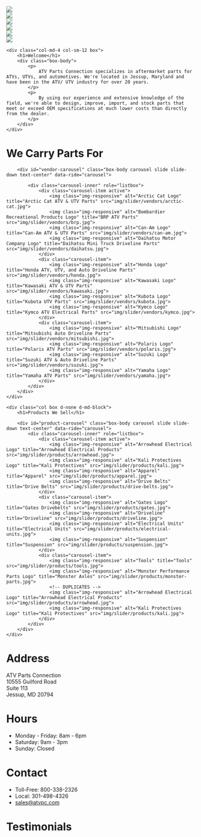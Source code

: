 <div class="row">
    <div class="col-md-8 hidden-sm hidden-xs">
        <div id="action-shots-carousel" class="carousel slide col-centered" data-ride="carousel">
            <div class="carousel-inner" role="listbox">
                <div class="carousel-item active">
                    <img class="img-responsive" src="img/action-shots/0.jpg">
                </div>
                <div class="carousel-item">
                    <img class="img-responsive" src="img/action-shots/1.jpg">
                </div>
                <div class="carousel-item">
                    <img class="img-responsive" src="img/action-shots/2.jpg">
                </div>
                <div class="carousel-item">
                    <img class="img-responsive" src="img/action-shots/3.jpg">
                </div>
                <div class="carousel-item">
                    <img class="img-responsive" src="img/action-shots/4.jpg">
                </div>
                <div class="carousel-item">
                    <img class="img-responsive" src="img/action-shots/5.jpg">
                </div>
            </div>
        </div>
    </div>
    
    <div class="col-md-4 col-sm-12 box">
        <h1>Welcome</h1>
        <div class="box-body">
            <p>
                ATV Parts Connection specializes in aftermarket parts for ATVs, UTVs, and automotives. We're located in Jessup, Maryland and have been in the ATV/ UTV industry for over 20 years.
            </p>
            <p>
                By using our experience and extensive knowledge of the field, we're able to design, improve, import, and stock parts that meet or exceed OEM specifications at much lower costs than directly from the dealer.
            </p>
        </div>
    </div>
</div>

<div class="row">
    <div class="col box d-none d-md-block">
        <h1>We Carry Parts For</h1>

        <div id="vendor-carousel" class="box-body carousel slide slide-down text-center" data-ride="carousel">

            <div class="carousel-inner" role="listbox">
                <div class="carousel-item active">
                    <img class="img-responsive" alt="Arctic Cat Logo" title="Arctic Cat ATV & UTV Parts" src="img/slider/vendors/arctic-cat.jpg">
                    <img class="img-responsive" alt="Bombardier Recreational Products Logo" title="BRP ATV Parts" src="img/slider/vendors/brp.jpg">
                    <img class="img-responsive" alt="Can-Am Logo" title="Can-Am ATV & UTV Parts" src="img/slider/vendors/can-am.jpg">
                    <img class="img-responsive" alt="Daihatsu Motor Company Logo" title="Daihatsu Mini Truck Driveline Parts" src="img/slider/vendors/daihatsu.jpg">
                </div>
                <div class="carousel-item">
                    <img class="img-responsive" alt="Honda Logo" title="Honda ATV, UTV, and Auto Driveline Parts" src="img/slider/vendors/honda.jpg">
                    <img class="img-responsive" alt="Kawasaki Logo" title="Kawasaki ATV & UTV Parts" src="img/slider/vendors/kawasaki.jpg">
                    <img class="img-responsive" alt="Kubota Logo" title="Kubota UTV Parts" src="img/slider/vendors/kubota.jpg">
                    <img class="img-responsive" alt="Kymco Logo" title="Kymco ATV Electrical Parts" src="img/slider/vendors/kymco.jpg">
                </div>
                <div class="carousel-item">
                    <img class="img-responsive" alt="Mitsubishi Logo" title="Mitsubishi Auto Driveline Parts" src="img/slider/vendors/mitsubishi.jpg">
                    <img class="img-responsive" alt="Polaris Logo" title="Polaris ATV Parts" src="img/slider/vendors/polaris.jpg">
                    <img class="img-responsive" alt="Suzuki Logo" title="Suzuki ATV & Auto Driveline Parts"  src="img/slider/vendors/suzuki.jpg">
                    <img class="img-responsive" alt="Yamaha Logo" title="Yamaha ATV Parts" src="img/slider/vendors/yamaha.jpg">
                </div>
            </div>
        </div>
    </div>
    
    <div class="col box d-none d-md-block">
        <h1>Products We Sell</h1>

        <div id="product-carousel" class="box-body carousel slide slide-down text-center" data-ride="carousel">
            <div class="carousel-inner" role="listbox">
                <div class="carousel-item active">
                    <img class="img-responsive" alt="Arrowhead Electrical Logo" title="Arrowhead Electrical Products" src="img/slider/products/arrowhead.jpg">
                    <img class="img-responsive" alt="Kali Protectives Logo" title="Kali Protectives" src="img/slider/products/kali.jpg">
                    <img class="img-responsive" alt="Apparel" title="Apparel" src="img/slider/products/apparel.jpg">
                    <img class="img-responsive" alt="Drive Belts" title="Drive Belts" src="img/slider/products/drive-belts.jpg">
                </div>
                <div class="carousel-item">
                    <img class="img-responsive" alt="Gates Logo" title="Gates Drivebelts" src="img/slider/products/gates.jpg">
                    <img class="img-responsive" alt="Driveline" title="Driveline" src="img/slider/products/driveline.jpg">
                    <img class="img-responsive" alt="Electrical Units" title="Electrical Units" src="img/slider/products/electrical-units.jpg">
                    <img class="img-responsive" alt="Suspension" title="Suspension" src="img/slider/products/suspension.jpg">
                </div>
                <div class="carousel-item">
                    <img class="img-responsive" alt="Tools" title="Tools" src="img/slider/products/tools.jpg">
                    <img class="img-responsive" alt="Monster Performance Parts Logo" title="Monster Axles" src="img/slider/products/monster-parts.jpg">
                    <!-- DUPLICATES -->
                    <img class="img-responsive" alt="Arrowhead Electrical Logo" title="Arrowhead Electrical Products" src="img/slider/products/arrowhead.jpg">
                    <img class="img-responsive" alt="Kali Protectives Logo" title="Kali Protectives" src="img/slider/products/kali.jpg">
                </div>
            </div>
        </div>
    </div>
</div>

<div class="row footer">
    <div class="col-md-3">
        <h1>Address</h1>
        ATV Parts Connection<br>
        10555 Guilford Road<br>
        Suite 113<br>
        Jessup, MD 20794
    </div>
    <div class="col-md-3">
        <h1>Hours</h1>
        <ul>
            <li>Monday - Friday: 8am - 6pm
            <li>Saturday: 9am - 3pm
            <li>Sunday: Closed
        </ul>
    </div>
    <div class="col-md-3">
        <h1>Contact</h1>
        <ul>
            <li>Toll-Free: 800-338-2326
            <li>Local: 301-498-4326
            <li><a href="mailto:sales@atvpc.com">sales@atvpc.com</a>
        </ul>
    </div>
    <div class="col-md-3">
        <h1>Testimonials</h1>
        <div id="testimonials"><!-- Populated by JS --></div>
    </div>
</div>



